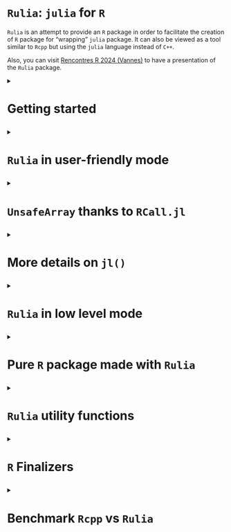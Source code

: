 `Rulia`: `julia` for `R`
================

<!-- Rscript -e "rmarkdown::render('README.Rmd')";rm README.html -->

`Rulia` is an attempt to provide an `R` package in order to facilitate
the creation of `R` package for “wrapping” `julia` package. It can also
be viewed as a tool similar to `Rcpp` but using the `julia` language
instead of `C++`.

Also, you can visit [Rencontres R 2024
(Vannes)](https://cqls.dyndoc.fr/Rulia/talk) to have a presentation of
the `Rulia` package.

<details>

<summary>

<h1>

Getting started
</h1>

</summary>

This is an attempt to embed the `julia` language in `R`.

Let us notice that there already exist alternatives `R` packages (see
[`JuliaCall`](https://github.com/Non-Contradiction/JuliaCall) README
page for a complete list).
[`JuliaCall`](https://github.com/Non-Contradiction/JuliaCall) is the
main one. However, the big difference between `Rulia` and `JuliaCall` is
that `JuliaCall` depends on the `R` package `Rcpp` and the `julia`
package `RCall.jl`. In other words, `Rulia` only depends on the C APIs
of `R` and `julia`. There is then **no dependencies** (except `julia`).

Also `Rulia` is the next step of the preliminary project called
[`jl4R`](https://github.com/rcqls/jl4R) started more than 10 years ago.
The author thinks that `Rulia` is a funnier name than `jl4R`.

## Install

1.  `julia` installation (all Operating Systems)

    Go to [Julia](https://julialang.org/downloads/)

    1.  For any Operation system (Windows, MacOS and linux), as proposed
        first in the `julia` download page, prefer the `juliaup`
        installation one. It offers multi-installation of different
        versions of `julia`.
    2.  Alternative installation (**to avoid** if possible)is to install
        `julia` from a binary installer to download. For Windows users
        don’t forget to select `PATH` in the installer

2.  In the `julia` console, install `DataFrames.jl`,
    `CategoricalArrays.jl`:

``` bash
# julia mode package (type `]`) and then: add DataFrames, CategoricalArrays
# Optionnally, try to install later RCall.jl which is not mandatory for using Rulia
```

2.  Install `Rulia`

    - From binary (**Windows user only**)

      0.  **NB**: this method can be obsolete if the release is too old
      1.  Donwload
          [Rulia_0.1.0.zip](https://github.com/rcqls/Rulia/releases/download/v0.1.0/Rulia_0.1.0.zip)
          and install it inside R
      2.  Inside a terminal: Whether `julia` is installed with `juliaup`
          or you specified the `PATH` when launching the binary
          installer, loading (`library(Rulia)/require(Rulia)`) `Rulia`
          inside `R` would normally just work.

    - From source (**all Operating System**)

      1.  Windows user need the following setup:

          - Install
            [RTools](https://cran.r-project.org/bin/windows/Rtools/) and
            a terminal with bash (for instance, [Git
            Bash](https://gitforwindows.org/))
          - Add `Rscript` in the `PATH` environment variable (see for
            example [this
            page](https://www.hanss.info/sebastian/post/rtools-path/))

      2.  Bash installation (all Operating Systems): choose one of these
          options

          1.  **remote install** with `remotes` R package and `curl`
              required

          Click the `copy` button to copy the following line and paste
          it in a `bash` terminal:

          ``` bash
          /bin/bash -c "$(curl -fsSL https://raw.githubusercontent.com/rcqls/Rulia/HEAD/inst/install.sh)"
          ```

          2.  **remote install** with `remotes` R package and `Rscript`
              required

          Click the `copy` button to copy the following lines and paste
          it in a `bash` terminal:

          ``` bash
          export JULIA_DIR=$(julia -e "p=joinpath(splitpath(Sys.BINDIR)[1:end-1]);print(Sys.iswindows() ? replace(p, Base.Filesystem.path_separator => '/') : p)")
          Rscript -e 'remotes::install_github("rcqls/Rulia",force=TRUE,build=FALSE)'
          ```

          3.  **copy of Rulia source from git** (`git` required)

          Click the `copy` button to copy the following lines and paste
          it in a `bash` terminal:

          ``` bash
          # cd <RuliaRootDir> (where <RuliaRootDir> is the root directory of your choice where Rulia source will be copied)
          git clone https://github.com/rcqls/Rulia
          export JULIA_DIR=$(julia -e "p=joinpath(splitpath(Sys.BINDIR)[1:end-1]);print(Sys.iswindows() ? replace(p, Base.Filesystem.path_separator => '/') : p)")
          R CMD INSTALL Rulia
          ```

          To update next time without cloning Rulia repo, click the
          `copy` button to copy the following lines and paste it in a
          `bash` terminal:

          ``` bash
          # cd <RuliaRootDir>/Rulia
          git pull
          export JULIA_DIR=$(julia -e "p=joinpath(splitpath(Sys.BINDIR)[1:end-1]);print(Sys.iswindows() ? replace(p, Base.Filesystem.path_separator => '/') : p)")
          R CMD INSTALL .
          ```

3.  Install the followiwng `julia` packages required for `Rulia` in
    statistic mode: `DataFrames`, `CategoricalArrays`.

## Quick live session

``` r
require(Rulia)
```

    ## Le chargement a nécessité le package : Rulia

    ## Welcome! Rulia has initialized julia inside R

``` r
jl(`1`)
```

    ## 1

``` r
jl(1)
```

    ## 1.0

``` r
v_jl <- jl(c(1,3,2))
v_jl        # notice the julia output format 
```

    ## 3-element Vector{Float64}:
    ##  1.0
    ##  3.0
    ##  2.0

``` r
class(v_jl)
```

    ## [1] "Array"   "jlvalue"

``` r
typeof(v_jl)
```

    ## [1] "externalptr"

``` r
jltypeof(v_jl)
```

    ## Vector{Float64} (alias for Array{Float64, 1})

``` r
R(v_jl)     # here the R output format 
```

    ## [1] 1 3 2

``` r
## a potentially useful task is to call a julia fonction applied on an R ao object
jl(sum)(c(1,3,2))           # the result is a julia object (here a jlvalue R object)
```

    ## 6.0

``` r
# and then get the result as an R object
jl(sum)(c(1,3,2)) |> R()    # corresponding in the julia side to `sum([1.0, 3.0, 2.0])`
```

    ## [1] 6

The only thing to do in order to initialize `julia` is to load the
library `Rulia`.

Then, it is pretty direct to:

1.  convert an `R` object to `julia` object (in fact, a `jlvalue`
    external pointer in the `R` side)
2.  apply a `julia` function to the `R` object
3.  and finally convert the `julia` result to an `R` object

</details>

<details>

<summary>

<h1>

<code>Rulia</code> in user-friendly mode
</h1>

</summary>

1.  `Rulia` package when loaded, initializes a `julia` session useable
    inside the current `R` session.
2.  `jl()` is the **only user friendly function** to use in order to:

- execute regular `julia` code inside `R`
- convert `R` object in `julia` object
- call `julia` function returned by `jl()` function itself
- define `julia` variable(s) directly inside the `julia` session

<details>

<summary>

<h2>

<code>jl()</code>: <code>julia</code> code evaluation
</h2>

</summary>

Thanks to the `jl()` function, `Rulia` allows us to execute `julia`
(possibly multilines) expression given with expression between backticks
“\`” (i.e. of class `name` or type `symbol` in the `R` side).

``` r
jl(`[1,3,2]`)
```

    ## 3-element Vector{Int64}:
    ##  1
    ##  3
    ##  2

``` r
jl(`[1.0,3.0,2.0]`)
```

    ## 3-element Vector{Float64}:
    ##  1.0
    ##  3.0
    ##  2.0

``` r
jl(`(a=1,b=[1,3])`)
```

    ## (a = 1, b = [1, 3])

``` r
jl(`[
    1.0,
    3.0,
    2.0
    ]`)
```

    ## 3-element Vector{Float64}:
    ##  1.0
    ##  3.0
    ##  2.0

All these commands return `jlvalue` objects which are `R` external
pointers wrapping `jl_value_t*` values.
</details>

<details>

<summary>

<h2>

<code>jl()</code>: <code>julia</code> converter of <code>R</code>
objects
</h2>

</summary>

A lot of `R` objects can be converted in `julia` objects by simply put
them as argument of the `jl()` function.

``` r
jl(c("one","three","two"))
```

    ## 3-element Vector{String}:
    ##  "one"
    ##  "three"
    ##  "two"

``` r
jl(c(TRUE,FALSE,TRUE))
```

    ## 3-element Vector{Bool}:
    ##  1
    ##  0
    ##  1

``` r
jl(c(1L,3L,2L))
```

    ## 3-element Vector{Int64}:
    ##  1
    ##  3
    ##  2

``` r
jl(TRUE)
```

    ## true

``` r
jl(1L)
```

    ## 1

``` r
jl(1)
```

    ## 1.0

``` r
jl("1")
```

    ## "1"

``` r
jl(matrix("one"))
```

    ## 1×1 Matrix{String}:
    ##  "one"

``` r
jl(list(a=c(TRUE,FALSE,TRUE), b=1L))
```

    ## (a = Bool[1, 0, 1], b = 1)

``` r
jl(2 * sin(1:3))    # this is a R call
```

    ## 3-element Vector{Float64}:
    ##  1.682941969615793
    ##  1.8185948536513634
    ##  0.2822400161197344

``` r
2 * sin(1:3)
```

    ## [1] 1.682942 1.818595 0.282240

</details>

<details>

<summary>

<h2>

<code>jl()</code>: <code>julia</code> function call inside
<code>R</code>
</h2>

</summary>

The main use of the `Rulia` package is to call `julia` function (in
fact, `julia` method because of the implicit **multiple dispatching**
provided by `julia`) inside the `R` system. The more challenging goal of
`Rulia` is to try to provide a `R` syntax to call `julia` function which
as most as possible close to the original `julia` syntax.

Let us start with a simple example.

``` r
## An utility function to fix the seed of Random number in julia
```

``` r
jl_set.seed(12) # to fix the seed 
jl(rand)(`2`)   # julia integer
```

    ## 2-element Vector{Float64}:
    ##  0.32018269515620323
    ##  0.938582363311554

``` r
jl(rand)(2L)    # implicitly converted R integer
```

    ## 2-element Vector{Float64}:
    ##  0.5501748910470424
    ##  0.9475566588373514

Also `jl_set.seed()` is a facility function equivalent to:

``` r
jl_set.seed
```

    ## function (n) 
    ## {
    ##     jlusing(Random)
    ##     invisible(jl(`Random.seed!`)(as.integer(n)))
    ## }
    ## <bytecode: 0x135a2a6b0>
    ## <environment: namespace:Rulia>

``` r
jlusing(Random)
jl(`Random.seed!`)(12L)
```

    ## TaskLocalRNG()

In fact both these lines are user-friendy simplified versions of what
would be necessary to call:

``` r
jl(rand)(jl(`2`))   # julia integer
```

    ## 2-element Vector{Float64}:
    ##  0.32018269515620323
    ##  0.938582363311554

``` r
jl(rand)(jl(2L))    # implicitly converted R integer
```

    ## 2-element Vector{Float64}:
    ##  0.5501748910470424
    ##  0.9475566588373514

The challenging primary goal in `Rulia` is:

    An expression in `Rulia` only need a unique `jl()` call (whenever many `jl()` calls would be normally necessary).

How is a such trick possible?

Let us first observe the result returned when the argument of `jl()` is
an expression of a `julia function`.

``` r
jl(`sum`)       # the usual way
```

    ## sum (generic function with 10 methods)

``` r
jl(sum)         # which is equivalent to the simplified way thanks to R
```

    ## sum (generic function with 10 methods)

``` r
class(jl(sum))  # this is not directly a jlvalue R object
```

    ## [1] "typeof(sum)" "jlfunction"

Let us comment what is special here. `jl(sum)` should normally returns
an `R` object of class `jlvalue`. But since our goal is to apply the
function, `jl(sum)` is tranformed in a `jlfunction` that can be called
with arguments that need to be `R` objects of class `jlvalue`. Thanks to
the metaprogramming provided by `R`, one only needs to provide the
arguments of the `jlfunction` with:

- `R` objects implicitly converted to `jlvalue` objects  
- `julia` expressions given between backticks also implicitly executed
  (for you) in the `julia` side to finally provide `jlvalue` results

The main point is that no need of `jl()` is required whe specifying
arguments of the `jlfunction`.

Notice also that the `rand` `julia` function needs an integer as
argument so:

``` r
jl(rand)(2)    # fails (use summary R generic function to have the complete julia output)
```

    ## Julia Exception: MethodError

`julia` function with keyword-arguments can be called too:

``` r
jl(sum)(1:10)           # an integer
```

    ## 55

``` r
jl(sum)(1:10, init=12)  # a double
```

    ## 67.0

</details>

<details>

<summary>

<h2>

<code>jl()</code>: <code>julia</code> variable(s) from <code>R</code>
</h2>

</summary>

``` r
jl(a=jl(rand)(2L), b=1:3, c=`1:3`)
jl(a)
```

    ## 2-element Vector{Float64}:
    ##  0.3890321538110373
    ##  0.19961796743719895

``` r
jl(b)
```

    ## 3-element Vector{Int64}:
    ##  1
    ##  2
    ##  3

``` r
jl(c)
```

    ## 1:3

``` r
jl(collect)(c)
```

    ## 3-element Vector{Int64}:
    ##  1
    ##  2
    ##  3

A special conflict case may happen now if `b` is also a `R` variable.

``` r
jl(b)
```

    ## 3-element Vector{Int64}:
    ##  1
    ##  2
    ##  3

``` r
b <- 10
jl(b)
```

    ## 10.0

``` r
## Also notice that
jl(`b`) # Not a julia variable since jl(`b`) is equivalent to jl(b) in R
```

    ## 10.0

``` r
## To access the b julia variable
jl()$b  # as explained in the next section
```

    ## 3-element Vector{Int64}:
    ##  1
    ##  2
    ##  3

</details>

<details>

<summary>

<h2>

<code>jl()</code>: <code>julia</code> variables environment</code>
</h2>

</summary>

Without any argument, `jl()` returns the list of all `julia` variables
in the `Main` module.

``` r
jl()
```

    ## julia environment:  a, b, c

It is also possible to access a specific `julia` variable from the
`julia` variables environment `R` object.

``` r
jl()$b  # b variable in Main module
```

    ## 3-element Vector{Int64}:
    ##  1
    ##  2
    ##  3

``` r
jl()$c  # c does not exist and then fails
```

    ## 1:3

</details>

<details>

<summary>

<h2>

<code>R()</code>: <code>R</code> converter of <code>julia</code> objects
</h2>

</summary>

The converse conversion of `jl()` is `R()`

``` r
R(jl(rand)(2L))
```

    ## [1] 0.02964161 0.73343400

``` r
jl(rand)(2L) |> R()
```

    ## [1] 0.4582877 0.6246530

</details>

<details>

<summary>

<h2>

<code>Rulia</code> in the statistic context
</h2>

</summary>

- `DataFrame` (`julia` side) and `data.frame` (`R` side)

``` r
require(Rulia)
jlusing(DataFrames)
jl(`(a=1,b=DataFrame(a=1:3,b=2:4))`) -> nt_jl
nt_jl
```

    ## (a = 1, b = 3×2 DataFrame
    ##  Row │ a      b
    ##      │ Int64  Int64
    ## ─────┼──────────────
    ##    1 │     1      2
    ##    2 │     2      3
    ##    3 │     3      4)

``` r
list(jltypeof(nt_jl), typeof(nt_jl), class(nt_jl))
```

    ## [[1]]
    ## @NamedTuple{a::Int64, b::DataFrame}
    ## 
    ## [[2]]
    ## [1] "externalptr"
    ## 
    ## [[3]]
    ## [1] "NamedTuple" "Struct"     "jlvalue"

``` r
nt_jl$b # suer-friendly access of a julia NamedTuple in the R style
```

    ## 3×2 DataFrame
    ##  Row │ a      b
    ##      │ Int64  Int64
    ## ─────┼──────────────
    ##    1 │     1      2
    ##    2 │     2      3
    ##    3 │     3      4

To compute `julia` code needs to be put between two backticks and not
between quote or double quote (which is a regular `R` character object
to be converted in `julia`). It is better to insist, don’t confuse the
third line before and the first following one (which returns a simple
`julia` object of type `String`):

``` r
jl("(a=1,b=DataFrame(a=1:3,b=2:4))") -> str_jl
str_jl
```

    ## "(a=1,b=DataFrame(a=1:3,b=2:4))"

``` r
list(jltypeof(str_jl), typeof(str_jl), class(str_jl))
```

    ## [[1]]
    ## String
    ## 
    ## [[2]]
    ## [1] "externalptr"
    ## 
    ## [[3]]
    ## [1] "String"  "jlvalue"

As expected, `Rulia` offers conversion in both directions, `julia` to
`R` and conversely `R` to `julia`

``` r
nt_R <- R(nt_jl)
nt_R
```

    ## $a
    ## [1] 1
    ## 
    ## $b
    ##   a b
    ## 1 1 2
    ## 2 2 3
    ## 3 3 4

and conversely `R` to `julia`

``` r
jl(nt_R)
```

    ## (a = 1, b = 3×2 DataFrame
    ##  Row │ a      b
    ##      │ Int64  Int64
    ## ─────┼──────────────
    ##    1 │     1      2
    ##    2 │     2      3
    ##    3 │     3      4)

``` r
jl(nt_R$b)
```

    ## 3×2 DataFrame
    ##  Row │ a      b
    ##      │ Int64  Int64
    ## ─────┼──────────────
    ##    1 │     1      2
    ##    2 │     2      3
    ##    3 │     3      4

- `CategoricalArray` (`julia` side) and `factor` (`R` side)

``` r
require(Rulia)
jlusing(CategoricalArrays)
ca_jl <- jl(`categorical(["titi","toto","titi"])`)
ca_jl
```

    ## 3-element CategoricalArray{String,1,UInt32}:
    ##  "titi"
    ##  "toto"
    ##  "titi"

``` r
list(jltypeof(ca_jl), typeof(ca_jl), class(ca_jl))
```

    ## [[1]]
    ## CategoricalVector{String, UInt32, String, CategoricalValue{String, UInt32}, Union{}} (alias for CategoricalArray{String, 1, UInt32, String, CategoricalValue{String, UInt32}, Union{}})
    ## 
    ## [[2]]
    ## [1] "externalptr"
    ## 
    ## [[3]]
    ## [1] "CategoricalArray" "AbstractArray"    "Struct"           "jlvalue"

Below, the conversion `julia` to `R`

``` r
ca_R <- R(ca_jl)
ca_R
```

    ## [1] titi toto titi
    ## Levels: titi toto

and conversely, the conversion `R` to `julia`

``` r
jl(ca_R)
```

    ## 3-element CategoricalArray{String,1,UInt32}:
    ##  "titi"
    ##  "toto"
    ##  "titi"

</details>

</details>

<details>

<summary>

<h1>

<code>UnsafeArray</code> thanks to <code>RCall.jl</code>
</h1>

</summary>

Conversion of `R` object to `julia` system can be magically avoided
thanks to `RCall.jl`. After installing `RCall.jl` and loading
`jlinclude(Rulia::RCall)`, one can have access to this feature. `R()`
which is usually used for conversion of `julia` object to `R` object is
here exceptionnally used as a “wrapper” of `R` vector into a `jlvalue`
object pointing to a `julia` of type `Array` and `R` class `UnsafeArray`
(since derived from the `unsafe_array()` `julia` function introduced by
`RCall.jl`) sharing the same memory of the original `R` vector. This
feature as illustrated below can be applied to `R` vector of type
`double`, `integer`, `complex` but not `character`. Notice that
`logical` vector is considered in `julia` as a `Vector{Int32}` since it
is the natural representation of `logical` in `R`.

``` r
jlinclude(Rulia::RCall)
zz <- runif(3)
zz
```

    ## [1] 0.9011885 0.2597198 0.1601746

``` r
Rzz <- R(zz) # jlvalue object wrapping the R object zz
Rzz
```

    ## 3-element Vector{Float64}:
    ##  0.90118852048181
    ##  0.2597197580616921
    ##  0.160174559103325

``` r
class(Rzz)
```

    ## [1] "UnsafeArray" "Array"       "jlvalue"

``` r
jl(typeof)(Rzz)
```

    ## Vector{Float64} (alias for Array{Float64, 1})

``` r
Rzz[1] <- 2
Rzz
```

    ## 3-element Vector{Float64}:
    ##  2.0
    ##  0.2597197580616921
    ##  0.160174559103325

``` r
## and magically (no conversion)
zz
```

    ## [1] 2.0000000 0.2597198 0.1601746

`Rzz` is viewed in the `julia` side as a true `Vector{Float64}` pointing
exactly to address of `zz` which is an `R` vector.  
Modifying `Rzz` directly modifies `zz`.

These features also apply for `factor` (the `levels` part being copied
in the `julia` side) and for `data.frame` (containing exclusively
variables accepting this “wrapping” mode).

``` r
jlinclude(Rulia::RCall)
fa <- factor(c("toto", "titi", "toto"))
fa
```

    ## [1] toto titi toto
    ## Levels: titi toto

``` r
Rfa <- R(fa) # this is a jlvalue object wrapping fa
Rfa
```

    ## 3-element CategoricalArray{String,1,Int32}:
    ##  "toto"
    ##  "titi"
    ##  "toto"

``` r
class(Rfa)
```

    ## [1] "UnsafeCategoricalArray" "UnsafeArray"            "CategoricalArray"      
    ## [4] "jlvalue"

``` r
jl(typeof)(Rfa)
```

    ## CategoricalVector{String, Int32, String, CategoricalValue{String, Int32}, Union{}} (alias for CategoricalArray{String, 1, Int32, String, CategoricalValue{String, Int32}, Union{}})

``` r
Rfa[1] <- "titi"
Rfa
```

    ## 3-element CategoricalArray{String,1,Int32}:
    ##  "titi"
    ##  "titi"
    ##  "toto"

``` r
## and magically (no conversion)
fa
```

    ## [1] titi titi toto
    ## Levels: titi toto

The main use of this feature is rarely to define `Rzz` and `Rfa` but to
directly use `R(zz)` and `R(fa)` as argument(s) of a `julia` function.

``` r
jl(`
function f(x)
    x .= x .+ 2 
end
`)
```

    ## f (generic function with 1 method)

``` r
jl(f)(R(zz))
```

    ## 3-element Vector{Float64}:
    ##  4.0
    ##  2.259719758061692
    ##  2.160174559103325

``` r
## and the magic part
zz
```

    ## [1] 4.000000 2.259720 2.160175

Important to notice that no change of dimension has to be done in the
`julia` side. The `julia` wrapper can only read or update value(s).

</details>

<details>

<summary>

<h1>

More details on <code>jl()</code>
</h1>

</summary>

TODO
</details>

<details>

<summary>

<h1>

<code>Rulia</code> in low level mode
</h1>

</summary>

<details>

<summary>

<h2>

safe <code>jleval</code> mode
</h2>

</summary>

In `Rulia`, `jl` mode offers a way to call a **safe** low level mode
called `jleval` mode that relies mainly to three main functions:

- `jlvalue()` to convert `R` object to `jlvalue` wrapper of a `julia`
  object (as already seen previously)
- `jleval()` to evaluate a `julia` expression as its character argument
- `jlcall()` to call function by its name given as a character and safe
  since protected by a try/catch \`\`

In fact, `jl` mode uses the metaprogramming and lazziness offered by `R`
to avoid the use of quote in order to write `julia` code as expressed in
the foolowing example.

``` r
jleval("[1,3,4]")   # jl(`[1,2,3]`)
```

    ## 3-element Vector{Int64}:
    ##  1
    ##  3
    ##  4

``` r
jleval("VERSION")   # jl(VERSION)
```

    ## v"1.11.5"

``` r
jleval("            
f(x,y) = x + y
(f(2,3), f(1.0,3))
")
```

    ## (5, 4.0)

``` r
## jlvalue() is faster than jl() here
jlvalue(TRUE)       # jl(TRUE)
```

    ## true

``` r
jlvalue(1L)         # jl(1L)
```

    ## 1

``` r
jlvalue(1)          # jl(1)
```

    ## 1.0

``` r
jlvalue("1.0")      # jl("1.0") 
```

    ## "1.0"

``` r
jlvalue(c(TRUE, 1L, 1, "1.0"))      # jl(c(TRUE, 1L, 1, "1.0"))
```

    ## 4-element Vector{String}:
    ##  "TRUE"
    ##  "1"
    ##  "1"
    ##  "1.0"

``` r
jlvalue(list(TRUE, 1L, 1, "1.0"))   # jl(list(TRUE, 1L, 1, "1.0"))
```

    ## (true, 1, 1.0, "1.0")

``` r
jleval('a =[true, 1, 1.0, "1.0"]')  # jl(`a =[true, 1, 1.0, "1.0"]`)
```

    ## 4-element Vector{Any}:
    ##  true
    ##     1
    ##     1.0
    ##      "1.0"

``` r
jleval('a')                         # jl(a)
```

    ## 4-element Vector{Any}:
    ##  true
    ##     1
    ##     1.0
    ##      "1.0"

``` r
jleval('b = (true, 1, 1.0, "1.0")') # jl(`b = (true, 1, 1.0, "1.0")`)
```

    ## (true, 1, 1.0, "1.0")

``` r
jleval('b')                         # jl(b)
```

    ## (true, 1, 1.0, "1.0")

``` r
## error below don't crash
jleval('b = (true, 1, 1.0, "1.0"')  # jl(`b = (true, 1, 1.0, "1.0"`)
```

    ## Julia Exception: Base.Meta.ParseError

``` r
jleval("sum")                       # jl(sum)
```

    ## sum (generic function with 15 methods)

``` r
jleval("typeof(sum)")               # jl(typeof)(sum)
```

    ## typeof(sum) (singleton type of function sum, subtype of Function)

``` r
jlcall("sum", jleval("[1,3,2]"))    # jl(sum)(`[1,3,2]`)
```

    ## 6

``` r
jlcall("sum", c(1, 3, 2), init = 4) # jl(sum)(c(1,3,2), init=4)
```

    ## 10.0

``` r
jlcall("isa", jleval("sum"), jleval("Function"))    # jl(isa)(sum, Function)
```

    ## true

``` r
jlfunc(jleval("sum"), c(1,3,2), init = 4)           # in fact it is what jl(isa) does
```

    ## 10.0

``` r
jleval("sum isa Function")                          # jl(`sum isa Function`)
```

    ## true

The bad part of this safe low level mode is the performance issue.
Indeed, these functions are not the most efficient since they are not as
closed as the `julia C API`. An unsafe low level mode, called
`jlvalue_eval` mode, naturally exists in `Rulia` that express the
closest as possible the `julia C API`.
</details>

<details>

<summary>

<h2>

unsafe <code>jlvalue_eval</code> mode
</h2>

</summary>

As expressed before, this mode is **unsafe** and the user should be sure
that the `julia` expression is correct. One can think of using this mode
in some development package where efficiency really matters.

`jleval()` and `jlcall()` functions are then replaced by
`jlvalue_eval()` and `jlvalue_call()` functions respectively.

``` r
jlvalue_eval("[1,3,4]")
```

    ## 3-element Vector{Int64}:
    ##  1
    ##  3
    ##  4

``` r
jlvalue_eval("VERSION")
```

    ## v"1.11.5"

``` r
jlvalue_eval("
f(x,y) = x + y
(f(2,3), f(1.0,3))
")
```

    ## (5, 4.0)

``` r
jlvalue_eval('a = [true, 1, 1.0, "1.0"]')
```

    ## 4-element Vector{Any}:
    ##  true
    ##     1
    ##     1.0
    ##      "1.0"

``` r
jlvalue_eval('a')
```

    ## 4-element Vector{Any}:
    ##  true
    ##     1
    ##     1.0
    ##      "1.0"

``` r
jlvalue_eval('b = (true, 1, 1.0, "1.0")')
```

    ## (true, 1, 1.0, "1.0")

``` r
jlvalue_eval('b')
```

    ## (true, 1, 1.0, "1.0")

``` r
## error below would crash badly
# jlvalue_eval('b = (true, 1, 1.0, "1.0"')

jlvalue_eval("sum")
```

    ## sum (generic function with 15 methods)

``` r
jlvalue_eval("typeof(sum)")
```

    ## typeof(sum) (singleton type of function sum, subtype of Function)

``` r
jlvalue_call("sum",jlvalue_eval("[1,3,2]"))
```

    ## 6

``` r
jlvalue_func(jlvalue_eval("sum"),jlvalue_eval("[1,3,2]"))
```

    ## 6

``` r
## Notice that this is not possible: jlvalue_call("sum", jlvalue([1,3,2]), init=4)")
```

Also, in this mode

</details>

</details>

<details>

<summary>

<h1>

Pure <code>R</code> package made with <code>Rulia</code>
</h1>

</summary>

TODO
</details>

<details>

<summary>

<h1>

<code>Rulia</code> utility functions
</h1>

</summary>

TODO
</details>

<details>

<summary>

<h1>

<code>R</code> Finalizers
</h1>

</summary>

Following the documentation on embedding `julia`, a system of preserved
references to `julia` values has been created. An `R` finalizer is
assiocated to each `jlvalue` object (in fact, an `R` external pointer
wrapping some `jl_value_t*` value). Whenever the `jlvalue` is gabarge
collected, the reference on the associated `julia` value is also
dereferenced which is then cleaned up by the `julia` garbage collector.

Since the `julia` session is not persistent when the `R` session is,
what happens if a `jlvalue` object is still in the Workspace
(environment return by `globalenv()` or `.GlobalEnv`).

</details>

<details>

<summary>

<h1>

Benchmark <code>Rcpp</code> vs <code>Rulia</code>
</h1>

</summary>

``` r
summary_mbs <- round(sapply(1:6, function(i) sapply(1:28, function(k) mean((mbs[[i]][mbs[[i]]$expr == levels(mbs[[i]]$expr)[3],]$time)) / mean((mbs[[i]][mbs[[i]]$expr == levels(mbs[[i]]$expr)[k],]$time)))),2)
rownames(summary_mbs) <- levels(mbs[[1]]$expr)
colnames(summary_mbs)<- names(mbs)
summary_mbs
```

    ##                                   n=1000 n=10000 n=1e+05 n=1e+06 n=1e+07 n=1e+08
    ## sum(x)                             19.01   14.92   15.16   15.14   15.22   15.05
    ## sumC(x)                             3.80   15.72   19.66   20.29   20.39   19.91
    ## sumR(x)                             1.00    1.00    1.00    1.00    1.00    1.00
    ## R(sumJL(x))                         0.05    0.29    1.03    1.05    1.25    1.24
    ## R(sumJL(x_jl))                      0.05    0.34    3.39   21.50   74.84   86.13
    ## R(sumJL(jl_x))                      0.03    0.34    2.80   20.51   76.25  101.99
    ## R(sumJL(R(x)))                      0.02    0.16    1.73   12.22   59.46  101.37
    ## R(sumJLCall(x_jl))                  0.03    0.28    2.51   17.80   71.94   93.53
    ## R(sumJLCall(jl_x))                  0.04    0.21    2.78   19.90   72.51  103.72
    ## R(sumJLCall(R(x)))                  0.02    0.13    1.49   11.54   54.39   90.42
    ## R(sumJLFuncClosure(x_jl))           0.05    0.34    3.34   22.84   67.48   85.33
    ## R(sumJLFuncClosure(jl_x))           0.05    0.36    2.32   23.13   76.74  102.64
    ## R(sumJLFuncClosure(R(x)))           0.02    0.15    1.55   11.91   58.20   98.52
    ## R(sumJLValueCall(x_jl))             3.35   17.61   73.28   93.90  109.95   79.50
    ## R(sumJLValueCall(jl_x))             3.20   17.90   69.91   93.01  111.84  102.58
    ## R(sumJLValueCall(R(x)))             0.03    0.28    2.91   19.11   72.87   98.06
    ## R(sumJLValueFunc(x_jl))             0.55    5.66   39.51   80.97  106.49   94.37
    ## R(sumJLValueFunc(jl_x))             0.87    5.62   39.52   82.74  109.29  111.09
    ## R(sumJLValueFunc(R(x)))             0.04    0.28    2.82   17.75   71.03  100.23
    ## R(sumJLValueFuncClosure(x_jl))      2.78   17.37   70.46   92.00  111.66  101.00
    ## R(sumJLValueFuncClosure(jl_x))      3.17   17.12   71.58   28.56  110.51  106.44
    ## R(sumJLValueFuncClosure(R(x)))      0.04    0.24    3.06   18.19   73.34  105.20
    ## R(sommeJLValueFuncClosure(x_jl))    2.88   10.07   18.52   19.95   20.27   19.92
    ## R(sommeJLValueFuncClosure(jl_x))    2.86   10.18   18.48   19.82   20.26   20.08
    ## R(sommeJLValueFuncClosure(R(x)))    0.04    0.27    2.74    8.57   18.43   19.99
    ## R(somme2JLValueFuncClosure(x_jl))   2.83    9.85   18.48   19.98   20.27   19.83
    ## R(somme2JLValueFuncClosure(jl_x))   2.85   10.15   18.47   19.95   20.23   19.82
    ## R(somme2JLValueFuncClosure(R(x)))   0.04    0.25    2.49   10.80   18.41   19.74

``` r
mbs[["n=1000"]]
```

    ## Unit: microseconds
    ##                               expr      min        lq       mean    median        uq       max neval
    ##                             sum(x)    1.312    1.4760    1.52110    1.5170    1.5580     2.132   100
    ##                            sumC(x)    1.435    2.1730    7.60427    3.7515    4.4895   416.396   100
    ##                            sumR(x)   19.106   19.4340   28.90869   19.7415   20.0285   926.190   100
    ##                        R(sumJL(x))  488.310  511.2085  613.22019  527.7315  580.2525  2817.807   100
    ##                     R(sumJL(x_jl))  475.108  493.4145  603.15018  510.7575  625.5370  2245.816   100
    ##                     R(sumJL(jl_x))  470.967  495.8335 1089.82182  511.6595  534.4965 53067.038   100
    ##                     R(sumJL(R(x))) 1015.201 1058.9685 1333.98502 1107.4920 1354.9475  4852.596   100
    ##                 R(sumJLCall(x_jl))  559.691  575.1890 1101.22146  596.6115  619.4690 47776.152   100
    ##                 R(sumJLCall(jl_x))  558.092  579.0840  667.22580  600.0760  733.4080  2121.299   100
    ##                 R(sumJLCall(R(x))) 1127.459 1162.1040 1573.11670 1200.2955 1303.4310 17883.216   100
    ##          R(sumJLFuncClosure(x_jl))  475.272  495.6900  591.02443  513.6890  621.3345  3686.638   100
    ##          R(sumJLFuncClosure(jl_x))  473.058  493.0660  559.03582  508.6460  535.7060  2136.059   100
    ##          R(sumJLFuncClosure(R(x))) 1035.783 1082.2360 1279.42673 1123.8920 1307.7565  9721.715   100
    ##            R(sumJLValueCall(x_jl))    7.011    7.7695    8.62394    8.2615    9.2660    14.432   100
    ##            R(sumJLValueCall(jl_x))    7.175    8.0770    9.04091    8.5690    9.6760    13.694   100
    ##            R(sumJLValueCall(R(x)))  567.563  591.2610  829.42344  613.7085  748.7420  8611.271   100
    ##            R(sumJLValueFunc(x_jl))   28.044   29.6840   52.59193   31.4060   37.0025  1976.815   100
    ##            R(sumJLValueFunc(jl_x))   28.003   30.0530   33.23132   31.7750   37.0230    44.321   100
    ##            R(sumJLValueFunc(R(x)))  585.480  610.1005  687.00625  628.0995  663.4415  2766.967   100
    ##     R(sumJLValueFuncClosure(x_jl))    7.175    8.1795   10.40457    8.9380   10.2910    75.727   100
    ##     R(sumJLValueFuncClosure(jl_x))    7.626    8.2615    9.12496    8.7740    9.8400    13.120   100
    ##     R(sumJLValueFuncClosure(R(x)))  567.153  592.5525  694.66628  613.0320  694.2940  3405.173   100
    ##   R(sommeJLValueFuncClosure(x_jl))    8.323    8.9175   10.04869    9.6350   10.5780    17.958   100
    ##   R(sommeJLValueFuncClosure(jl_x))    8.077    8.8560   10.11675    9.6145   11.1110    15.908   100
    ##   R(sommeJLValueFuncClosure(R(x)))  568.916  589.4365  661.90482  610.4490  712.3750  2165.456   100
    ##  R(somme2JLValueFuncClosure(x_jl))    8.323    8.9380   10.20572    9.5940   11.0700    17.753   100
    ##  R(somme2JLValueFuncClosure(jl_x))    7.995    8.9790   10.13479    9.6145   10.9060    18.245   100
    ##  R(somme2JLValueFuncClosure(R(x)))  567.850  583.6965  687.14975  602.5155  623.3845  3486.599   100

``` r
mbs[["n=10000"]]
```

    ## Unit: microseconds
    ##                               expr      min        lq       mean    median        uq       max neval
    ##                             sum(x)   12.382   12.5050   12.66039   12.5870   12.6895    13.817   100
    ##                            sumC(x)    9.635   10.7010   12.02079   12.1565   13.0380    17.753   100
    ##                            sumR(x)  186.181  186.8370  188.93333  187.2470  190.2605   205.656   100
    ##                        R(sumJL(x))  580.806  600.2810  659.02334  621.1910  674.4705  1574.482   100
    ##                     R(sumJL(x_jl))  464.407  487.3055  558.68281  503.1725  535.0295  3196.401   100
    ##                     R(sumJL(jl_x))  464.530  481.9960  558.35235  501.6555  622.6260  2791.444   100
    ##                     R(sumJL(R(x)))  999.211 1038.0380 1195.57312 1086.7255 1362.5530  2604.771   100
    ##                 R(sumJLCall(x_jl))  546.858  565.2670  675.22695  586.7715  741.2595  4082.616   100
    ##                 R(sumJLCall(jl_x))  548.252  568.5060  896.99021  599.4405  723.8140 21453.455   100
    ##                 R(sumJLCall(R(x))) 1099.784 1135.5360 1504.94887 1184.7975 1434.3030 12215.622   100
    ##          R(sumJLFuncClosure(x_jl))  463.587  479.9050  556.47168  503.0905  533.8200  3462.532   100
    ##          R(sumJLFuncClosure(jl_x))  470.680  484.1075  531.65684  501.3480  531.4215   903.394   100
    ##          R(sumJLFuncClosure(R(x))) 1019.547 1044.8440 1228.98976 1097.4060 1369.7280  4074.334   100
    ##            R(sumJLValueCall(x_jl))    9.020    9.7170   10.72601   10.2295   11.6850    14.145   100
    ##            R(sumJLValueCall(jl_x))    9.061    9.7990   10.55422   10.1475   11.2340    13.940   100
    ##            R(sumJLValueCall(R(x)))  558.871  582.7125  677.15272  605.6520  733.9000  3863.717   100
    ##            R(sumJLValueFunc(x_jl))   29.315   30.9345   33.36662   32.0620   33.5380    45.715   100
    ##            R(sumJLValueFunc(jl_x))   29.561   30.3605   33.62902   32.0620   34.6450    44.854   100
    ##            R(sumJLValueFunc(R(x)))  579.945  600.4245  684.26786  623.5895  655.0980  2820.800   100
    ##     R(sumJLValueFuncClosure(x_jl))    9.143   10.0860   10.87730   10.5370   11.5415    15.662   100
    ##     R(sumJLValueFuncClosure(jl_x))    9.102   10.0040   11.03433   10.4960   11.2135    17.343   100
    ##     R(sumJLValueFuncClosure(R(x)))  560.593  579.6375  776.84258  613.5445  768.7910  3562.449   100
    ##   R(sommeJLValueFuncClosure(x_jl))   16.851   17.6505   18.76898   18.3065   19.5775    23.411   100
    ##   R(sommeJLValueFuncClosure(jl_x))   16.728   17.5685   18.55455   17.9990   19.3315    26.732   100
    ##   R(sommeJLValueFuncClosure(R(x)))  566.866  590.8920  707.17661  615.5945  779.2870  3771.672   100
    ##  R(somme2JLValueFuncClosure(x_jl))   16.933   17.5890   19.17775   18.3680   19.9260    45.633   100
    ##  R(somme2JLValueFuncClosure(jl_x))   16.892   17.5890   18.61441   18.1425   19.1265    33.415   100
    ##  R(somme2JLValueFuncClosure(R(x)))  566.907  583.8605  749.81989  607.2100  704.7080  3840.880   100

``` r
mbs[["n=1e+05"]]
```

    ## Unit: microseconds
    ##                               expr      min        lq       mean    median        uq       max neval
    ##                             sum(x)  122.959  123.1230  125.95200  123.7995  127.5920   157.522   100
    ##                            sumC(x)   92.660   94.7305   97.16795   96.5140   98.7485   112.381   100
    ##                            sumR(x) 1859.760 1865.8280 1909.93416 1878.5995 1933.7650  2545.444   100
    ##                        R(sumJL(x)) 1570.833 1624.3790 1858.91868 1659.1675 1780.8965  4919.836   100
    ##                     R(sumJL(x_jl))  476.789  493.0660  563.85783  504.5460  523.5700  1874.725   100
    ##                     R(sumJL(jl_x))  481.012  490.0320  683.28181  504.2180  523.4880  6777.669   100
    ##                     R(sumJL(R(x))) 1014.012 1036.9310 1102.74133 1064.2780 1092.4040  2149.261   100
    ##                 R(sumJLCall(x_jl))  560.224  572.8930  762.06700  590.7075  607.7635 13339.801   100
    ##                 R(sumJLCall(jl_x))  558.625  576.8905  685.89556  588.6165  621.7650  3536.004   100
    ##                 R(sumJLCall(R(x))) 1109.501 1139.0620 1283.06876 1171.3495 1221.9025  4236.366   100
    ##          R(sumJLFuncClosure(x_jl))  478.511  494.8085  572.13245  510.1015  527.6495  3634.199   100
    ##          R(sumJLFuncClosure(jl_x))  479.372  488.9660  822.01720  503.8080  524.6360 28613.203   100
    ##          R(sumJLFuncClosure(R(x))) 1032.462 1056.6110 1228.29850 1089.3290 1127.5205  3855.107   100
    ##            R(sumJLValueCall(x_jl))   24.108   25.0100   26.06493   25.5840   26.5065    37.433   100
    ##            R(sumJLValueCall(jl_x))   24.067   24.9075   27.32035   25.5840   26.5680    80.073   100
    ##            R(sumJLValueCall(R(x)))  571.622  586.5050  657.42885  600.3425  627.1770  3873.557   100
    ##            R(sumJLValueFunc(x_jl))   44.280   46.2070   48.34556   47.4985   49.0565    66.338   100
    ##            R(sumJLValueFunc(jl_x))   44.198   45.8790   48.32465   47.0885   49.0770    75.522   100
    ##            R(sumJLValueFunc(R(x)))  592.491  601.1420  678.41716  620.6785  658.9315  2952.369   100
    ##     R(sumJLValueFuncClosure(x_jl))   24.313   25.3175   27.10551   25.9120   27.3470    63.755   100
    ##     R(sumJLValueFuncClosure(jl_x))   24.313   25.1330   26.68362   25.8710   27.1010    44.239   100
    ##     R(sumJLValueFuncClosure(R(x)))  569.900  583.0405  624.58826  593.7620  620.7605  2054.428   100
    ##   R(sommeJLValueFuncClosure(x_jl))   99.835  100.7985  103.14411  102.3770  104.6935   118.203   100
    ##   R(sommeJLValueFuncClosure(jl_x))   99.876  100.7370  103.35526  102.2745  104.9395   122.180   100
    ##   R(sommeJLValueFuncClosure(R(x)))  648.005  661.9040  697.05576  679.7595  703.0475   977.481   100
    ##  R(somme2JLValueFuncClosure(x_jl))   99.671  100.9215  103.32861  102.4590  105.5750   110.782   100
    ##  R(somme2JLValueFuncClosure(jl_x))   99.999  100.9010  103.39380  102.4385  105.5955   116.686   100
    ##  R(somme2JLValueFuncClosure(R(x)))  645.914  662.3550  767.10303  675.3110  702.1045  3917.837   100

``` r
mbs[["n=1e+06"]]
```

    ## Unit: microseconds
    ##                               expr       min         lq       mean     median         uq       max neval
    ##                             sum(x)  1230.861  1239.1225  1257.6143  1248.1425  1263.4765  1659.434   100
    ##                            sumC(x)   922.254   926.9075   938.3252   932.4835   946.7515   972.274   100
    ##                            sumR(x) 18623.102 18718.5910 19041.7468 18965.2060 19022.5445 21504.459   100
    ##                        R(sumJL(x)) 11821.284 12550.9610 18141.3184 12999.1115 13630.5935 74728.691   100
    ##                     R(sumJL(x_jl))   691.014   745.3595   885.8681   796.0560   885.8255  3587.131   100
    ##                     R(sumJL(jl_x))   675.106   731.3170   928.2818   798.6185   892.5905  3594.552   100
    ##                     R(sumJL(R(x)))  1235.412  1330.9215  1557.6146  1403.2250  1667.9825  4837.631   100
    ##                 R(sumJLCall(x_jl))   778.795   829.4710  1069.8839   877.3795   993.0405 16578.678   100
    ##                 R(sumJLCall(jl_x))   777.688   832.7510   956.8108   885.4360  1009.2150  2877.749   100
    ##                 R(sumJLCall(R(x)))  1348.777  1443.4255  1649.9892  1545.2285  1832.2080  3416.858   100
    ##          R(sumJLFuncClosure(x_jl))   693.310   727.9960   833.5833   761.8005   828.0565  2593.127   100
    ##          R(sumJLFuncClosure(jl_x))   681.379   728.4470   823.1148   782.6490   875.6780  2186.858   100
    ##          R(sumJLFuncClosure(R(x)))  1278.011  1370.3635  1598.6663  1422.1670  1545.0645  6948.311   100
    ##            R(sumJLValueCall(x_jl))   191.921   197.5380   202.7917   200.4695   206.4965   221.933   100
    ##            R(sumJLValueCall(jl_x))   192.536   196.5335   204.7278   199.0960   203.2370   426.851   100
    ##            R(sumJLValueCall(R(x)))   775.802   862.1480   996.4566   916.2885  1035.7420  4006.110   100
    ##            R(sumJLValueFunc(x_jl))   215.045   225.2950   235.1674   232.1010   239.7885   323.777   100
    ##            R(sumJLValueFunc(jl_x))   215.250   221.6255   230.1437   227.4475   234.9095   287.984   100
    ##            R(sumJLValueFunc(R(x)))   812.702   853.5585  1072.9282   907.0225  1068.8905  9731.719   100
    ##     R(sumJLValueFuncClosure(x_jl))   193.233   198.6655   206.9754   201.3305   209.3255   299.997   100
    ##     R(sumJLValueFuncClosure(jl_x))   192.823   198.2145   666.6903   200.7155   205.9840 46508.883   100
    ##     R(sumJLValueFuncClosure(R(x)))   797.614   844.5180  1046.6521   903.3530  1045.2130  6216.871   100
    ##   R(sommeJLValueFuncClosure(x_jl))   931.971   938.4285   954.2894   944.6400   965.0990  1112.084   100
    ##   R(sommeJLValueFuncClosure(jl_x))   931.766   937.5675   960.8813   951.3025   961.3270  1591.210   100
    ##   R(sommeJLValueFuncClosure(R(x)))  1530.858  1601.8905  2221.7273  1673.5380  1761.6880 55386.736   100
    ##  R(somme2JLValueFuncClosure(x_jl))   931.233   939.5970   953.0376   952.3890   957.7395  1031.724   100
    ##  R(somme2JLValueFuncClosure(jl_x))   932.094   937.8750   954.6682   950.9745   959.3385  1057.964   100
    ##  R(somme2JLValueFuncClosure(R(x)))  1518.886  1594.4490  1763.3108  1639.5080  1748.1170  4336.406   100

``` r
mbs[["n=1e+07"]]
```

    ## Unit: milliseconds
    ##                               expr        min         lq       mean     median         uq        max neval
    ##                             sum(x)  12.315129  12.358404  12.580265  12.551699  12.596717  16.079790   100
    ##                            sumC(x)   9.238858   9.272806   9.390938   9.354786   9.425757  11.361141   100
    ##                            sumR(x) 187.338061 189.871717 191.487275 190.131596 191.969441 217.344649   100
    ##                        R(sumJL(x)) 123.426031 131.008407 153.574691 138.326763 178.441102 255.623766   100
    ##                     R(sumJL(x_jl))   2.284438   2.338476   2.558461   2.393703   2.547802   6.381281   100
    ##                     R(sumJL(jl_x))   2.281732   2.366766   2.511199   2.417688   2.537183   5.641559   100
    ##                     R(sumJL(R(x)))   2.898085   2.995214   3.220407   3.095397   3.332767   5.566242   100
    ##                 R(sumJLCall(x_jl))   2.392842   2.465535   2.661656   2.520639   2.697615   6.108959   100
    ##                 R(sumJLCall(jl_x))   2.404240   2.471049   2.640888   2.524103   2.668239   4.353421   100
    ##                 R(sumJLCall(R(x)))   3.018543   3.103556   3.520860   3.188098   3.466099  18.188338   100
    ##          R(sumJLFuncClosure(x_jl))   2.287349   2.337164   2.837623   2.394626   2.526973  33.368219   100
    ##          R(sumJLFuncClosure(jl_x))   2.295590   2.349382   2.495403   2.393560   2.510102   5.365916   100
    ##          R(sumJLFuncClosure(R(x)))   2.923751   3.025554   3.290042   3.086931   3.372004   6.057750   100
    ##            R(sumJLValueCall(x_jl))   1.656728   1.682435   1.741653   1.705928   1.733972   2.656759   100
    ##            R(sumJLValueCall(jl_x))   1.657261   1.675793   1.712126   1.698958   1.725157   1.945778   100
    ##            R(sumJLValueCall(R(x)))   2.406946   2.473058   2.627972   2.513730   2.652146   5.052061   100
    ##            R(sumJLValueFunc(x_jl))   1.682886   1.720544   1.798202   1.740839   1.767059   4.573919   100
    ##            R(sumJLValueFunc(jl_x))   1.684526   1.715584   1.752066   1.741373   1.762631   2.276156   100
    ##            R(sumJLValueFunc(R(x)))   2.419369   2.487060   2.695713   2.520803   2.627321  11.712757   100
    ##     R(sumJLValueFuncClosure(x_jl))   1.653530   1.676100   1.714893   1.702628   1.728130   1.980300   100
    ##     R(sumJLValueFuncClosure(jl_x))   1.656892   1.675711   1.732815   1.698405   1.725178   2.856716   100
    ##     R(sumJLValueFuncClosure(R(x)))   2.378041   2.463628   2.611018   2.532857   2.664385   4.994456   100
    ##   R(sommeJLValueFuncClosure(x_jl))   9.280883   9.317844   9.445949   9.399086   9.485022  11.021989   100
    ##   R(sommeJLValueFuncClosure(jl_x))   9.278546   9.317578   9.449597   9.396995   9.481680  10.587758   100
    ##   R(sommeJLValueFuncClosure(R(x)))  10.010191  10.130567  10.388021  10.286121  10.475971  13.566285   100
    ##  R(somme2JLValueFuncClosure(x_jl))   9.278505   9.304786   9.444730   9.364051   9.484940  12.046251   100
    ##  R(somme2JLValueFuncClosure(jl_x))   9.277316   9.319587   9.463268   9.454231   9.493345  11.259092   100
    ##  R(somme2JLValueFuncClosure(R(x)))  10.012036  10.079522  10.398766  10.206171  10.424865  21.428896   100

``` r
mbs[["n=1e+08"]]
```

    ## Unit: milliseconds
    ##                               expr        min         lq       mean     median         uq        max neval
    ##                             sum(x)  125.44266  125.64208  127.71174  125.86026  126.38949  224.01281   100
    ##                            sumC(x)   93.86643   94.21380   96.49658   94.33132   94.72900  177.54861   100
    ##                            sumR(x) 1903.67305 1906.57948 1921.48862 1909.71721 1921.99410 2123.34699   100
    ##                        R(sumJL(x)) 1274.69886 1367.22751 1552.98340 1445.73772 1648.63345 2514.77407   100
    ##                     R(sumJL(x_jl))   17.57563   17.74818   22.30805   17.91331   18.31517  153.31544   100
    ##                     R(sumJL(jl_x))   17.49581   17.70565   18.83913   17.89258   18.28258   38.30421   100
    ##                     R(sumJL(R(x)))   18.20535   18.37501   18.95485   18.59584   19.07976   26.57046   100
    ##                 R(sumJLCall(x_jl))   17.63008   17.78149   20.54369   17.98797   18.27370  191.47295   100
    ##                 R(sumJLCall(jl_x))   17.64722   17.76770   18.52490   17.94004   18.34483   28.35212   100
    ##                 R(sumJLCall(R(x)))   18.26948   18.49079   21.24989   18.84317   19.31274  146.30071   100
    ##          R(sumJLFuncClosure(x_jl))   17.55698   17.71784   22.51703   17.90931   18.22397  149.78846   100
    ##          R(sumJLFuncClosure(jl_x))   17.50716   17.69306   18.72116   17.85509   18.42302   73.69246   100
    ##          R(sumJLFuncClosure(R(x)))   18.20019   18.40869   19.50389   18.67249   19.21012   67.33766   100
    ##            R(sumJLValueCall(x_jl))   16.85412   16.92962   24.17098   17.08130   17.48336  221.43998   100
    ##            R(sumJLValueCall(jl_x))   16.83739   16.90233   18.73169   16.98913   17.24124   73.68627   100
    ##            R(sumJLValueCall(R(x)))   17.64091   17.79787   19.59583   17.95064   18.23985   60.40091   100
    ##            R(sumJLValueFunc(x_jl))   16.87777   16.96022   20.36186   17.03882   17.29737  123.64600   100
    ##            R(sumJLValueFunc(jl_x))   16.88097   16.93029   17.29721   16.99200   17.21754   25.07105   100
    ##            R(sumJLValueFunc(R(x)))   17.65837   17.82233   19.17142   17.99252   18.30679   51.60908   100
    ##     R(sumJLValueFuncClosure(x_jl))   16.83911   16.90711   19.02497   16.97913   17.22381  142.74408   100
    ##     R(sumJLValueFuncClosure(jl_x))   16.82214   16.89446   18.05209   16.97964   17.21106   81.70583   100
    ##     R(sumJLValueFuncClosure(R(x)))   17.63525   17.76487   18.26481   17.96805   18.26948   24.19025   100
    ##   R(sommeJLValueFuncClosure(x_jl))   92.64503   94.28659   96.44964   94.40320   94.79858  227.92388   100
    ##   R(sommeJLValueFuncClosure(jl_x))   92.89161   94.26757   95.70633   94.39676   94.82529  130.49078   100
    ##   R(sommeJLValueFuncClosure(R(x)))   94.01808   95.16254   96.14257   95.41832   95.83574  123.00783   100
    ##  R(somme2JLValueFuncClosure(x_jl))   93.43183   94.27772   96.88669   94.38850   94.92638  239.24410   100
    ##  R(somme2JLValueFuncClosure(jl_x))   92.69116   94.26472   96.93767   94.37999   94.75063  182.93454   100
    ##  R(somme2JLValueFuncClosure(R(x)))   94.11931   95.20163   97.36201   95.37342   95.86632  160.08249   100

</details>
